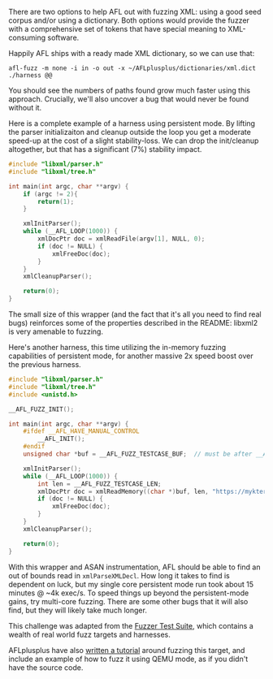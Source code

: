 There are two options to help AFL out with fuzzing XML: using a good seed corpus and/or using a dictionary. Both options
would provide the fuzzer with a comprehensive set of tokens that have special meaning to XML-consuming software.

Happily AFL ships with a ready made XML dictionary, so we can use that:

    afl-fuzz -m none -i in -o out -x ~/AFLplusplus/dictionaries/xml.dict ./harness @@

You should see the numbers of paths found grow much faster using this approach. Crucially, we'll also uncover a bug that
would never be found without it.

Here is a complete example of a harness using persistent mode. By lifting the parser initializaiton and cleanup outside
the loop you get a moderate speed-up at the cost of a slight stability-loss. We can drop the init/cleanup altogether,
but that has a significant (7%) stability impact.

```c
#include "libxml/parser.h"
#include "libxml/tree.h"

int main(int argc, char **argv) {
    if (argc != 2){
        return(1);
    }

    xmlInitParser();
    while (__AFL_LOOP(1000)) {
        xmlDocPtr doc = xmlReadFile(argv[1], NULL, 0);
        if (doc != NULL) {
            xmlFreeDoc(doc);
        }
    }
    xmlCleanupParser();

    return(0);
}
```

The small size of this wrapper (and the fact that it's all you need to find real bugs) reinforces some of the properties
described in the README: libxml2 is very amenable to fuzzing.

Here's another harness, this time utilizing the in-memory fuzzing capabilities of persistent mode, for another massive
2x speed boost over the previous harness.

```c
#include "libxml/parser.h"
#include "libxml/tree.h"
#include <unistd.h>

__AFL_FUZZ_INIT();

int main(int argc, char **argv) {
    #ifdef __AFL_HAVE_MANUAL_CONTROL
        __AFL_INIT();
    #endif
    unsigned char *buf = __AFL_FUZZ_TESTCASE_BUF;  // must be after __AFL_INIT

    xmlInitParser();
    while (__AFL_LOOP(1000)) {
        int len = __AFL_FUZZ_TESTCASE_LEN;
        xmlDocPtr doc = xmlReadMemory((char *)buf, len, "https://mykter.com", NULL, 0);
        if (doc != NULL) {
            xmlFreeDoc(doc);
        }
    }
    xmlCleanupParser();

    return(0);
}
```

With this wrapper and ASAN instrumentation, AFL should be able to find an out of bounds read in `xmlParseXMLDecl`. How
long it takes to find is dependent on luck, but my single core persistent mode run took about 15 minutes @ ~4k exec/s.
To speed things up beyond the persistent-mode gains, try multi-core fuzzing. There are some other bugs that it will also
find, but they will likely take much longer.

This challenge was adapted from the [Fuzzer Test Suite](https://github.com/google/fuzzer-test-suite/), which contains a
wealth of real world fuzz targets and harnesses.

AFLplusplus have also [written a tutorial](https://aflplus.plus/docs/tutorials/libxml2_tutorial/) around fuzzing this
target, and include an example of how to fuzz it using QEMU mode, as if you didn't have the source code.
